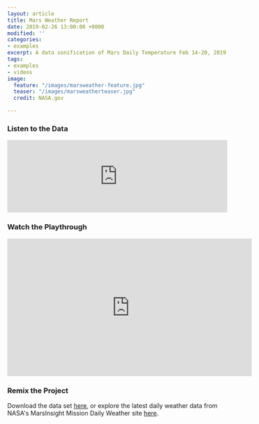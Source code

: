 ```yaml
---
layout: article
title: Mars Weather Report
date: 2019-02-26 13:00:00 +0000
modified: ''
categories:
- examples
excerpt: A data sonification of Mars Daily Temperature Feb 14-20, 2019
tags:
- examples
- videos
image:
  feature: "/images/marsweather-feature.jpg"
  teaser: "/images/marsweatherteaser.jpg"
  credit: NASA.gov

---
```

### Listen to the Data

<iframe width="100%" height="166" scrolling="no" frameborder="no" allow="autoplay" src="https://w.soundcloud.com/player/?url=https%3A//api.soundcloud.com/tracks/581285268%3Fsecret_token%3Ds-3gAaL&color=%23f57c00&auto_play=false&hide_related=false&show_comments=true&show_user=true&show_reposts=false&show_teaser=true"></iframe>

### Watch the Playthrough

<iframe width="560" height="315" src="https://www.youtube.com/embed/kb01aOuhNJ8" frameborder="0" allow="accelerometer; autoplay; encrypted-media; gyroscope; picture-in-picture" allowfullscreen></iframe>

### Remix the Project

Download the data set [here](https://drive.google.com/file/d/172dBHwedNmywVQdJxK7488ukF1FGTK3q/view "Mars Weather Report "), or explore the latest daily weather data from NASA's MarsInsight Mission Daily Weather site [here](https://mars.nasa.gov/insight/weather/ "NASA Mars Weather").